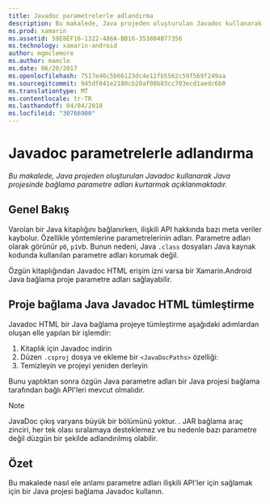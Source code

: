 ```yaml
---
title: Javadoc parametrelerle adlandırma
description: Bu makalede, Java projeden oluşturulan Javadoc kullanarak Java projesinde bağlama parametre adları kurtarmak açıklanmaktadır.
ms.prod: xamarin
ms.assetid: 59E8EF16-1322-486A-BB16-353804B77356
ms.technology: xamarin-android
author: mgmclemore
ms.author: mamcle
ms.date: 06/20/2017
ms.openlocfilehash: 7517e46c5b66123dc4e12fb5562c59f569f249aa
ms.sourcegitcommit: 945df041e2180cb20af08b83cc703ecd1aedc6b0
ms.translationtype: MT
ms.contentlocale: tr-TR
ms.lasthandoff: 04/04/2018
ms.locfileid: "30766900"
---
```

# <a name="naming-parameters-with-javadoc"></a>Javadoc parametrelerle adlandırma

_Bu makalede, Java projeden oluşturulan Javadoc kullanarak Java projesinde bağlama parametre adları kurtarmak açıklanmaktadır._


## <a name="overview"></a>Genel Bakış

Varolan bir Java kitaplığını bağlanırken, ilişkili API hakkında bazı meta veriler kaybolur. Özellikle yöntemlerine parametrelerinin adları. Parametre adları olarak görünür `p0`, `p1`vb. Bunun nedeni, Java `.class` dosyaları Java kaynak kodunda kullanılan parametre adları korumak değil. 

Özgün kitaplığından Javadoc HTML erişim izni varsa bir Xamarin.Android Java bağlama proje parametre adları sağlayabilir. 

## <a name="integrating-javadoc-html-into-a-java-binding-project"></a>Proje bağlama Java Javadoc HTML tümleştirme

Javadoc HTML bir Java bağlama projeye tümleştirme aşağıdaki adımlardan oluşan elle yapılan bir işlemdir: 

1.  Kitaplık için Javadoc indirin
2.  Düzen `.csproj` dosya ve ekleme bir `<JavaDocPaths>` özelliği:
3.  Temizleyin ve projeyi yeniden derleyin

Bunu yaptıktan sonra özgün Java parametre adları bir Java projesi bağlama tarafından bağlı API'leri mevcut olmalıdır. 


> [!NOTE]
> JavaDoc çıkış varyans büyük bir bölümünü yoktur. . JAR bağlama araç zinciri, her tek olası sıralamaya desteklemez ve bu nedenle bazı parametre değil düzgün bir şekilde adlandırılmış olabilir.


## <a name="summary"></a>Özet

Bu makalede nasıl ele anlamı parametre adları ilişkili API'ler için sağlamak için bir Java projesi bağlama Javadoc kullanın. 

